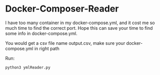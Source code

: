 # Docker-Composer-Reader

I have too many container in my docker-compose.yml, and it cost me so much time to find the correct port. Hope this can save your time to find some info in docker-compose.yml.  
  
You would get a csv file name output.csv, make sure your docker-compose.yml in right path  
  
Run:
```
python3 ymlReader.py
```

